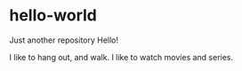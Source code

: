 # hello-world
Just another repository
Hello!

I like to hang out, and walk.
I like to watch movies and series.
